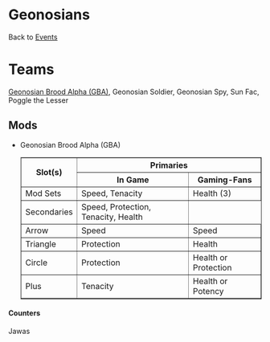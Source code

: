 # Geonosians

Back to [Events](../README.md)

# Teams

[Geonosian Brood Alpha (GBA)](#GBA), Geonosian Soldier, Geonosian Spy, Sun Fac, Poggle the Lesser

## Mods

- <a name="GBA"></a> Geonosian Brood Alpha (GBA)

  <table border=1>
    <thead>
        <tr>
            <th rowspan=2> Slot(s) </th>
            <th colspan=2> Primaries </th>
        </tr>
        <tr>
            <th> In Game </th>
            <th> Gaming-Fans </th>
        </tr>
    </thead>
    <tbody>
        <tr>
            <td> Mod Sets </td>
            <td> Speed, Tenacity </td>
            <td> Health (3) </td>
        </tr>
        <tr>
            <td> Secondaries </td>
            <td> Speed, Protection, Tenacity, Health </td>
        </tr>
        <tr>
            <td> Arrow </td>
            <td> Speed </td>
            <td> Speed </td>
        </tr>
        <tr>
            <td> Triangle </td>
            <td> Protection </td>
            <td> Health </td>
        </tr>
        <tr>
            <td> Circle </td>
            <td> Protection </td>
            <td> Health or Protection </td>
        </tr>
        <tr>
            <td> Plus </td>
            <td> Tenacity </td>
            <td> Health or Potency </td>
        </tr>
    </tbody>
  </table>

#### Counters

Jawas
